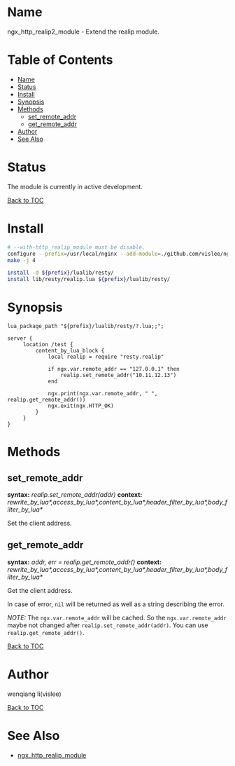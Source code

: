 Name
====

ngx_http_realip2_module - Extend the realip module.

Table of Contents
=================
* [Name](#name)
* [Status](#status)
* [Install](#install)
* [Synopsis](#synopsis)
* [Methods](#methods)
	* [set_remote_addr](#set_remote_addr)
	* [get_remote_addr](#get_remote_addr)
* [Author](#author)
* [See Also](#see-also)


Status
======
The module is currently in active development.

[Back to TOC](#table-of-contents)


Install
=======

```sh
# --with-http_realip_module must be disable.
configure --prefix=/usr/local/nginx --add-module=./github.com/vislee/ngx_http_realip2_module
make -j 4

install -d ${prefix}/lualib/resty/
install lib/resty/realip.lua ${prefix}/lualib/resty/

```


Synopsis
====================

```nginx
lua_package_path "${prefix}/lualib/resty/?.lua;;";

server {
     location /test {
         content_by_lua_block {
             local realip = require "resty.realip"

             if ngx.var.remote_addr == "127.0.0.1" then
                 realip.set_remote_addr("10.11.12.13")
             end

             ngx.print(ngx.var.remote_addr, " ", realip.get_remote_addr())
             ngx.exit(ngx.HTTP_OK)
         }
     }
}

```


Methods
=======

set_remote_addr
---------------
**syntax:** *realip.set_remote_addr(addr)*
**context:** *rewrite_by_lua\*,access_by_lua\*,content_by_lua\*,header_filter_by_lua\*,body_filter_by_lua\** 

Set the client address.

get_remote_addr
---------------
**syntax:** *addr, err = realip.get_remote_addr()*
**context:** *rewrite_by_lua\*,access_by_lua\*,content_by_lua\*,header_filter_by_lua\*,body_filter_by_lua\** 

Get the client address.

In case of error, `nil` will be returned as well as a string describing the error.


*NOTE:*  The `ngx.var.remote_addr` will be cached. So the `ngx.var.remote_addr` maybe not changed after `realip.set_remote_addr(addr)`. You can use `realip.get_remote_addr()`.


[Back to TOC](#table-of-contents)

Author
======

wenqiang li(vislee)

[Back to TOC](#table-of-contents)


See Also
========

+ [ngx_http_realip_module](http://nginx.org/en/docs/http/ngx_http_realip_module.html)
